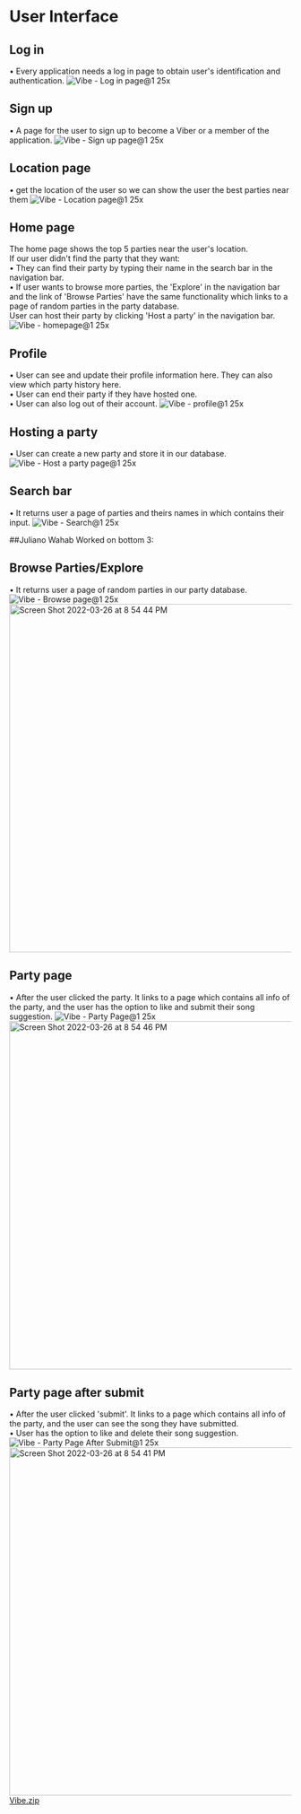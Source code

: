 # User Interface
## Log in 
• Every application needs a log in page to obtain user's identification and authentication.
![Vibe - Log in page@1 25x](https://user-images.githubusercontent.com/71384413/159188337-d8a86023-e357-437a-9f13-1bad72c1c49f.png)

## Sign up
• A page for the user to sign up to become a Viber or a member of the application.
![Vibe - Sign up page@1 25x](https://user-images.githubusercontent.com/71384413/158908060-212e9be3-9fea-44a7-b1e0-39b31088842e.png)

## Location page
• get the location of the user so we can show the user the best parties near them
![Vibe - Location page@1 25x](https://user-images.githubusercontent.com/71384413/159186970-3682bbfa-2ab0-4188-ae81-c37cd1085dea.png)

## Home page
The home page shows the top 5 parties near the user's location.
<br>
If our user didn't find the party that they want: <br>
• They can find their party by typing their name in the search bar in the navigation bar. <br>
• If user wants to browse more parties, the 'Explore' in the navigation bar and the link of 'Browse Parties' have the same functionality which links to a page of random parties in the party database.
<br>
User can host their party by clicking 'Host a party' in the navigation bar. 
![Vibe - homepage@1 25x](https://user-images.githubusercontent.com/71384413/159187039-82a96782-ae80-4c67-91dd-ed4526f1c4d5.png)

## Profile
• User can see and update their profile information here. They can also view which party history here.
<br>
• User can end their party if they have hosted one.
<br>
• User can also log out of their account.
![Vibe - profile@1 25x](https://user-images.githubusercontent.com/71384413/159187605-530843f7-5f6b-4f96-bf77-f5772e8ca411.png)

## Hosting a party
• User can create a new party and store it in our database.
![Vibe - Host a party page@1 25x](https://user-images.githubusercontent.com/71384413/159187671-94da66c1-632b-4920-8aca-7e39d2a811f1.png)

## Search bar
• It returns user a page of parties and theirs names in which contains their input.
![Vibe - Search@1 25x](https://user-images.githubusercontent.com/71384413/159187786-658a10c1-216e-4ef5-8365-6ef60c138ec9.png)

##Juliano Wahab Worked on bottom 3:
## Browse Parties/Explore
• It returns user a page of random parties in our party database.
![Vibe - Browse page@1 25x](https://user-images.githubusercontent.com/71384413/159188202-d2a6f01d-3f36-42b1-827d-f651c8c0703d.png)
<img width="621" alt="Screen Shot 2022-03-26 at 8 54 44 PM" src="https://user-images.githubusercontent.com/99213259/160262104-6f7f2f30-d75d-49ac-bfdd-f18e6e155113.png">

## Party page
• After the user clicked the party. It links to a page which contains all info of the party, and the user has the option to like and submit their song suggestion.
![Vibe - Party Page@1 25x](https://user-images.githubusercontent.com/71384413/159188173-6178c50a-6575-4628-8d5c-0d445103f35b.png)
<img width="621" alt="Screen Shot 2022-03-26 at 8 54 46 PM" src="https://user-images.githubusercontent.com/99213259/160262041-9d056187-fdae-4a9f-bba5-cebc24370356.png">

## Party page after submit
• After the user clicked 'submit'. It links to a page which contains all info of the party, and the user can see the song they have submitted. <br>
• User has the option to like and delete their song suggestion.
![Vibe - Party Page After Submit@1 25x](https://user-images.githubusercontent.com/71384413/159188177-707a0ee9-a9e4-46d7-8541-da00253d5608.png)
<img width="621" alt="Screen Shot 2022-03-26 at 8 54 41 PM" src="https://user-images.githubusercontent.com/99213259/160262044-5a4593c9-3ce0-49f7-98aa-f6779f9eeb5d.png">
[Vibe.zip](https://github.com/ieongch0106/vibe/files/8356592/Vibe.zip)




